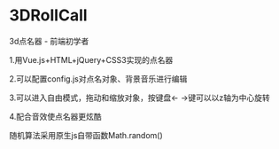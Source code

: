 # 3DRollCall
3d点名器 - 前端初学者

1.用Vue.js+HTML+jQuery+CSS3实现的点名器

2.可以配置config.js对点名对象、背景音乐进行编辑

3.可以进入自由模式，拖动和缩放对象，按键盘← →键可以以z轴为中心旋转

4.配合音效使点名器更炫酷

随机算法采用原生js自带函数Math.random()
